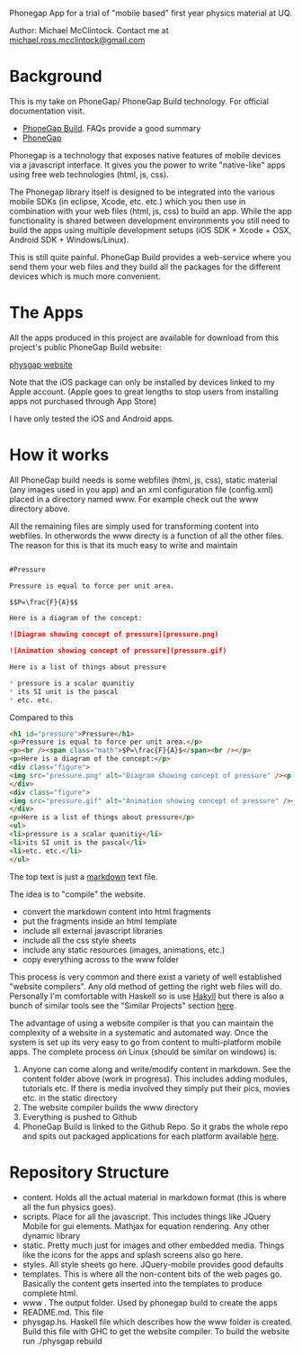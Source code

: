 Phonegap App for a trial of "mobile based" first year physics material
at UQ.

Author: Michael McClintock. Contact me at michael.ross.mcclintock@gmail.com

# Background

This is my take on PhoneGap/ PhoneGap Build technology. For official
documentation visit.

* [PhoneGap Build](https://build.phonegap.com/docs). FAQs provide a good summary
* [PhoneGap](http://phonegap.com/about)

Phonegap is a technology that exposes native features of mobile
devices via a javascript interface. It gives you the power to write
"native-like" apps using free web technologies (html, js, css).

The Phonegap library itself is designed to be integrated into the
various mobile SDKs (in eclipse, Xcode, etc. etc.) which you then use
in combination with your web files (html, js, css) to build an app.
While the app functionality is shared between development environments
you still need to build the apps using multiple development setups
(iOS SDK + Xcode + OSX, Android SDK + Windows/Linux). 

This is still quite painful. PhoneGap Build provides a web-service
where you send them your web files and they build all the packages for
the different devices which is much more convenient.

# The Apps

All the apps produced in this project are available for download from 
this project's public PhoneGap Build website:

[physgap website](https://build.phonegap.com/apps/195010/share)

Note that the iOS package can only be installed by devices linked to my
Apple account. (Apple goes to great lengths to stop users from
installing apps not purchased through App Store)

I have only tested the iOS and Android apps.

# How it works

All PhoneGap build needs is some webfiles (html, js, css), static
material (any images used in you app) and an xml configuration file
(config.xml) placed in a directory named www. For example check out
the www directory above.

All the remaining files are simply used for transforming content into
webfiles. In otherwords the www directy is a function of all the other
files. The reason for this is that its much easy to write and maintain

```markdown

#Pressure

Pressure is equal to force per unit area.

$$P=\frac{F}{A}$$

Here is a diagram of the concept:

![Diagram showing concept of pressure](pressure.png)

![Animation showing concept of pressure](pressure.gif)

Here is a list of things about pressure

* pressure is a scalar quanitiy
* its SI unit is the pascal
* etc. etc.
```

Compared to this

```html
<h1 id="pressure">Pressure</h1>
<p>Pressure is equal to force per unit area.</p>
<p><br /><span class="math">$P=\frac{F}{A}$</span><br /></p>
<p>Here is a diagram of the concept:</p>
<div class="figure">
<img src="pressure.png" alt="Diagram showing concept of pressure" /><p class="caption">Diagram showing concept of pressure</p>
</div>
<div class="figure">
<img src="pressure.gif" alt="Animation showing concept of pressure" /><p class="caption">Animation showing concept of pressure</p>
</div>
<p>Here is a list of things about pressure</p>
<ul>
<li>pressure is a scalar quanitiy</li>
<li>its SI unit is the pascal</li>
<li>etc. etc.</li>
</ul>
```

The top text is just a
[markdown](http://daringfireball.net/projects/markdown/basics) text
file.

The idea is to "compile" the website.

* convert the markdown content into html fragments
* put the fragments inside an html template
* include all external javascript libraries
* include all the css style sheets
* include any static resources (images, animations, etc.)
* copy everything across to the www folder

This process is very common and there exist a variety of well
established "website compilers". Any old method of getting the right
web files will do. Personally I'm comfortable with Haskell so is use
[Hakyll](http://jaspervdj.be/hakyll) but there is also a bunch of
similar tools see the "Similar Projects" section
[here](http://nanoc.stoneship.org/). 

The advantage of using a website compiler is that you can maintain the
complexity of a website in a systematic and automated way. Once the
system is set up its very easy to go from content to multi-platform
mobile apps. The complete process on Linux (should be similar on
windows) is:

1. Anyone can come along and write/modify content in markdown. See the
   content folder above (work in progress). This includes adding
   modules, tutorials etc. If there is media involved they simply put
   their pics, movies etc. in the static directory
2. The website compiler builds the www directory
3. Everything is pushed to Github
4. PhoneGap Build is linked to the Github Repo. So it grabs the whole
   repo and spits out packaged applications for each platform
   available [here](https://build.phonegap.com/apps/195010/share).

# Repository Structure

* content. Holds all the actual material in markdown format (this is
  where all the fun physics goes).
* scripts. Place for all the javascript. This includes things like
  JQuery Mobile for gui elements. Mathjax for equation rendering. Any
  other dynamic library
* static. Pretty much just for images and other embedded media. 
  Things like the icons for the apps and splash screens also go here.
* styles. All style sheets go here. JQuery-mobile provides good defaults
* templates. This is where all the non-content bits of the web pages
  go. Basically the content gets inserted into the templates to
  produce complete html.
* www . The output folder. Used by phonegap build to create the apps
* README.md. This file
* physgap.hs. Haskell file which describes how the www folder is 
  created. Build this file with GHC to get the website compiler.
  To build the website run ./physgap rebuild

